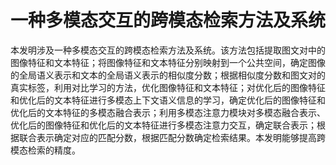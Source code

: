 # 一种多模态交互的跨模态检索方法及系统

本发明涉及一种多模态交互的跨模态检索方法及系统。该方法包括提取图文对中的图像特征和文本特征；将图像特征和文本特征分别映射到一个公共空间，确定图像的全局语义表示和文本的全局语义表示的相似度分数；根据相似度分数和图文对的真实标签，利用对比学习的方法，优化图像特征和文本特征；对优化后的图像特征和优化后的文本特征进行多模态上下文语义信息的学习，确定优化后的图像特征和优化后的文本特征的多模态融合表示；利用多模态注意力模块对多模态融合表示、优化后的图像特征和优化后的文本特征进行多模态注意力交互，确定联合表示；根据联合表示确定对应的匹配分数，根据匹配分数确定检索结果。本发明能够提高跨模态检索的精度。